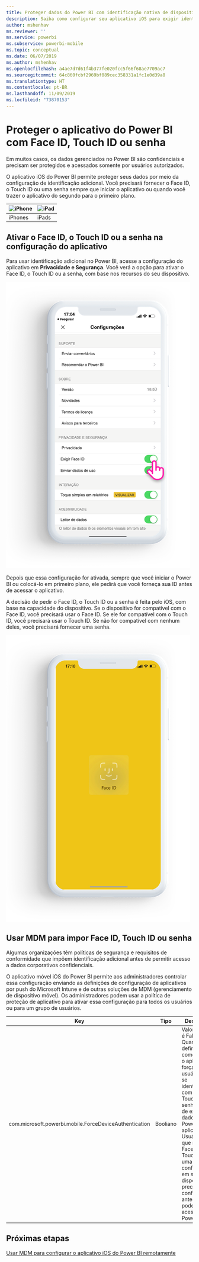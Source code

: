 ```yaml
---
title: Proteger dados do Power BI com identificação nativa de dispositivo
description: Saiba como configurar seu aplicativo iOS para exigir identificação adicional antes de acessar os dados do Power BI
author: mshenhav
ms.reviewer: ''
ms.service: powerbi
ms.subservice: powerbi-mobile
ms.topic: conceptual
ms.date: 06/07/2019
ms.author: mshenhav
ms.openlocfilehash: a4ae7d7d61f4b377fe020fcc5f66f68ae7709ac7
ms.sourcegitcommit: 64c860fcbf2969bf089cec358331a1fc1e0d39a8
ms.translationtype: HT
ms.contentlocale: pt-BR
ms.lasthandoff: 11/09/2019
ms.locfileid: "73870153"
---
```

# <a name="protect-power-bi-app-with-face-id-touch-id-or-passcode"></a>Proteger o aplicativo do Power BI com Face ID, Touch ID ou senha 

Em muitos casos, os dados gerenciados no Power BI são confidenciais e precisam ser protegidos e acessados somente por usuários autorizados. 

O aplicativo iOS do Power BI permite proteger seus dados por meio da configuração de identificação adicional. Você precisará fornecer o Face ID, o Touch ID ou uma senha sempre que iniciar o aplicativo ou quando você trazer o aplicativo do segundo para o primeiro plano.

| ![iPhone](./media/tutorial-mobile-apps-ios-qna/iphone-logo-50-px.png) | ![iPad](./media/tutorial-mobile-apps-ios-qna/ipad-logo-50-px.png) |
|:--- |:--- |
| iPhones |iPads |

## <a name="turn-on-face-id-touch-id-or-passcode-in-app-setting"></a>Ativar o Face ID, o Touch ID ou a senha na configuração do aplicativo

Para usar identificação adicional no Power BI, acesse a configuração do aplicativo em **Privacidade e Segurança**. Você verá a opção para ativar o Face ID, o Touch ID ou a senha, com base nos recursos do seu dispositivo.

![Página de configuração do aplicativo iOS do Power BI](./media/mobile-ios-native-secure-access/mobile-ios-native-secured-setting.png)

Depois que essa configuração for ativada, sempre que você iniciar o Power BI ou colocá-lo em primeiro plano, ele pedirá que você forneça sua ID antes de acessar o aplicativo. 

A decisão de pedir o Face ID, o Touch ID ou a senha é feita pelo iOS, com base na capacidade do dispositivo. Se o dispositivo for compatível com o Face ID, você precisará usar o Face ID. Se ele for compatível com o Touch ID, você precisará usar o Touch ID. Se não for compatível com nenhum deles, você precisará fornecer uma senha.

![Face ID do iOS do Power BI](./media/mobile-ios-native-secure-access/mobile-ios-native-secured-faceid.png)

## <a name="use-mdm-to-enforce-face-id-touch-id-or-passcode"></a>Usar MDM para impor Face ID, Touch ID ou senha

Algumas organizações têm políticas de segurança e requisitos de conformidade que impõem identificação adicional antes de permitir acesso a dados corporativos confidenciais. 

O aplicativo móvel iOS do Power BI permite aos administradores controlar essa configuração enviando as definições de configuração de aplicativos por push do Microsoft Intune e de outras soluções de MDM (gerenciamento de dispositivo móvel). Os administradores podem usar a política de proteção de aplicativo para ativar essa configuração para todos os usuários ou para um grupo de usuários.

|Key  |Tipo  |Descrição  |
|---------|---------|---------|
| com.microsoft.powerbi.mobile.ForceDeviceAuthentication | Booliano | Valor padrão é False. <br>Quando definido como True, o aplicativo forçará os usuários a se identificarem com Face ID, Touch ID ou senha antes de exibir dados do Power BI no aplicativo. Usuários que não têm Face ID, Touch ID ou uma senha configurada em seu dispositivo, precisarão configurar antes de poder acessar o Power BI.  |

## <a name="next-steps"></a>Próximas etapas

[Usar MDM para configurar o aplicativo iOS do Power BI remotamente](mobile-app-configuration.md)
